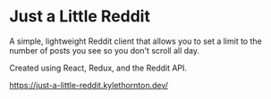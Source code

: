 # Just a Little Reddit

A simple, lightweight Reddit client that allows you to set a limit to the number of posts you see so you don't scroll all day.

Created using React, Redux, and the Reddit API.

https://just-a-little-reddit.kylethornton.dev/
